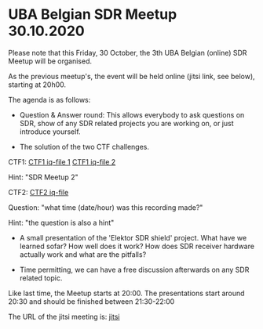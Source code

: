 # UBA Belgian SDR Meetup 30.10.2020

Please note that this Friday, 30 October, the 3th UBA Belgian (online) SDR Meetup will be organised.

As the previous meetup's, the event will be held online (jitsi link, see below), starting at 20h00.

The agenda is as follows:
- Question & Answer round:
This allows everybody to ask questions on SDR, show of any SDR related projects you are working on, or just introduce yourself.

- The solution of the two CTF challenges.

CTF1:
 [CTF1 iq-file 1](https://github.com/on1arf/sdr/blob/master/iqfiles/20200919_1210Z_490Khz_1200sps.torrent)
 [CTF1 iq-file 2](https://github.com/on1arf/sdr/blob/master/iqfiles/20200919_1240Z_518Khz_1200sps.torrent)

 Hint: "SDR Meetup 2"

CTF2:
 [CTF2 iq-file](https://github.com/on1arf/sdr/blob/master/iqfiles/ctf2_1200bps.iq.torrent)

 Question: "what time (date/hour) was this recording made?"

 Hint: "the question is also a hint"


- A small presentation of the 'Elektor SDR shield' project.
What have we learned sofar? How well does it work?
How does SDR receiver hardware actually work and what are the pitfalls?

- Time permitting, we can have a free discussion afterwards on any SDR related topic.

Like last time, the Meetup starts at 20:00. The presentations start around 20:30 and should be finished between 21:30-22:00

The URL of the jitsi meeting is:
[jitsi](https://meet.jit.si/UBABelgianSDRMeetup)

